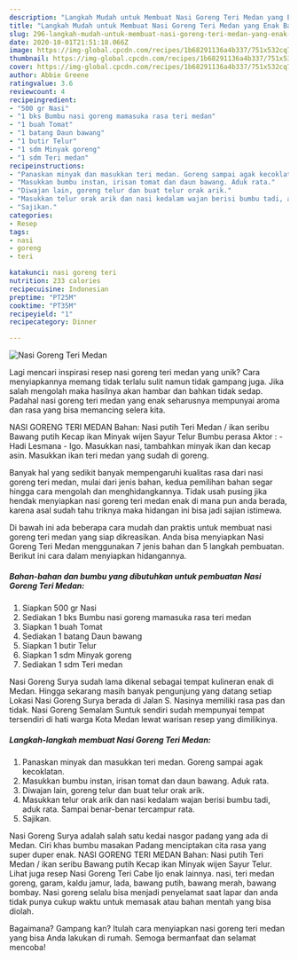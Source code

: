 ```yaml
---
description: "Langkah Mudah untuk Membuat Nasi Goreng Teri Medan yang Enak Banget"
title: "Langkah Mudah untuk Membuat Nasi Goreng Teri Medan yang Enak Banget"
slug: 296-langkah-mudah-untuk-membuat-nasi-goreng-teri-medan-yang-enak-banget
date: 2020-10-01T21:51:18.066Z
image: https://img-global.cpcdn.com/recipes/1b68291136a4b337/751x532cq70/nasi-goreng-teri-medan-foto-resep-utama.jpg
thumbnail: https://img-global.cpcdn.com/recipes/1b68291136a4b337/751x532cq70/nasi-goreng-teri-medan-foto-resep-utama.jpg
cover: https://img-global.cpcdn.com/recipes/1b68291136a4b337/751x532cq70/nasi-goreng-teri-medan-foto-resep-utama.jpg
author: Abbie Greene
ratingvalue: 3.6
reviewcount: 4
recipeingredient:
- "500 gr Nasi"
- "1 bks Bumbu nasi goreng mamasuka rasa teri medan"
- "1 buah Tomat"
- "1 batang Daun bawang"
- "1 butir Telur"
- "1 sdm Minyak goreng"
- "1 sdm Teri medan"
recipeinstructions:
- "Panaskan minyak dan masukkan teri medan. Goreng sampai agak kecoklatan."
- "Masukkan bumbu instan, irisan tomat dan daun bawang. Aduk rata."
- "Diwajan lain, goreng telur dan buat telur orak arik."
- "Masukkan telur orak arik dan nasi kedalam wajan berisi bumbu tadi, aduk rata. Sampai benar-benar tercampur rata."
- "Sajikan."
categories:
- Resep
tags:
- nasi
- goreng
- teri

katakunci: nasi goreng teri 
nutrition: 233 calories
recipecuisine: Indonesian
preptime: "PT25M"
cooktime: "PT35M"
recipeyield: "1"
recipecategory: Dinner

---
```



![Nasi Goreng Teri Medan](https://img-global.cpcdn.com/recipes/1b68291136a4b337/751x532cq70/nasi-goreng-teri-medan-foto-resep-utama.jpg)

Lagi mencari inspirasi resep nasi goreng teri medan yang unik? Cara menyiapkannya memang tidak terlalu sulit namun tidak gampang juga. Jika salah mengolah maka hasilnya akan hambar dan bahkan tidak sedap. Padahal nasi goreng teri medan yang enak seharusnya mempunyai aroma dan rasa yang bisa memancing selera kita.

NASI GORENG TERI MEDAN Bahan: Nasi putih Teri Medan / ikan seribu Bawang putih Kecap ikan Minyak wijen Sayur Telur Bumbu perasa Aktor : - Hadi Lesmana - Igo. Masukkan nasi, tambahkan minyak ikan dan kecap asin. Masukkan ikan teri medan yang sudah di goreng.

Banyak hal yang sedikit banyak mempengaruhi kualitas rasa dari nasi goreng teri medan, mulai dari jenis bahan, kedua pemilihan bahan segar hingga cara mengolah dan menghidangkannya. Tidak usah pusing jika hendak menyiapkan nasi goreng teri medan enak di mana pun anda berada, karena asal sudah tahu triknya maka hidangan ini bisa jadi sajian istimewa.


Di bawah ini ada beberapa cara mudah dan praktis untuk membuat nasi goreng teri medan yang siap dikreasikan. Anda bisa menyiapkan Nasi Goreng Teri Medan menggunakan 7 jenis bahan dan 5 langkah pembuatan. Berikut ini cara dalam menyiapkan hidangannya.

<!--inarticleads1-->

##### Bahan-bahan dan bumbu yang dibutuhkan untuk pembuatan Nasi Goreng Teri Medan:

1. Siapkan 500 gr Nasi
1. Sediakan 1 bks Bumbu nasi goreng mamasuka rasa teri medan
1. Siapkan 1 buah Tomat
1. Sediakan 1 batang Daun bawang
1. Siapkan 1 butir Telur
1. Siapkan 1 sdm Minyak goreng
1. Sediakan 1 sdm Teri medan


Nasi Goreng Surya sudah lama dikenal sebagai tempat kulineran enak di Medan. Hingga sekarang masih banyak pengunjung yang datang setiap Lokasi Nasi Goreng Surya berada di Jalan S. Nasinya memiliki rasa pas dan tidak. Nasi Goreng Semalam Suntuk sendiri sudah mempunyai tempat tersendiri di hati warga Kota Medan lewat warisan resep yang dimilikinya. 

<!--inarticleads2-->

##### Langkah-langkah membuat Nasi Goreng Teri Medan:

1. Panaskan minyak dan masukkan teri medan. Goreng sampai agak kecoklatan.
1. Masukkan bumbu instan, irisan tomat dan daun bawang. Aduk rata.
1. Diwajan lain, goreng telur dan buat telur orak arik.
1. Masukkan telur orak arik dan nasi kedalam wajan berisi bumbu tadi, aduk rata. Sampai benar-benar tercampur rata.
1. Sajikan.


Nasi Goreng Surya adalah salah satu kedai nasgor padang yang ada di Medan. Ciri khas bumbu masakan Padang menciptakan cita rasa yang super duper enak. NASI GORENG TERI MEDAN Bahan: Nasi putih Teri Medan / ikan seribu Bawang putih Kecap ikan Minyak wijen Sayur Telur. Lihat juga resep Nasi Goreng Teri Cabe Ijo enak lainnya. nasi, teri medan goreng, garam, kaldu jamur, lada, bawang putih, bawang merah, bawang bombay. Nasi goreng selalu bisa menjadi penyelamat saat lapar dan anda tidak punya cukup waktu untuk memasak atau bahan mentah yang bisa diolah. 

Bagaimana? Gampang kan? Itulah cara menyiapkan nasi goreng teri medan yang bisa Anda lakukan di rumah. Semoga bermanfaat dan selamat mencoba!
